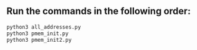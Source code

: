 

## Run the commands in the following order:

```bash
python3 all_addresses.py
python3 pmem_init.py
python3 pmem_init2.py

```
